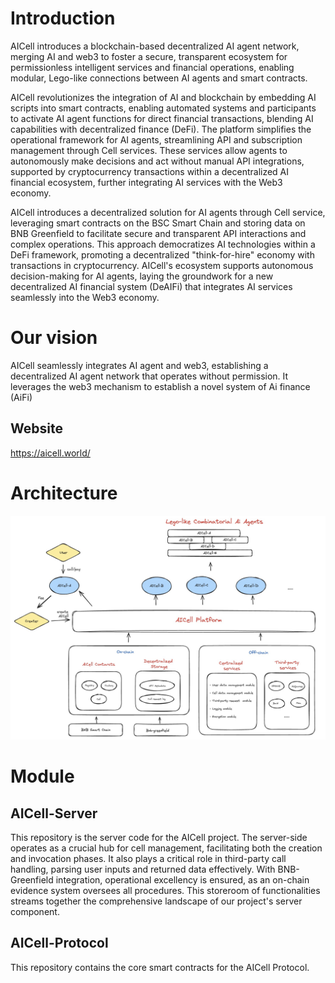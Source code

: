 # Introduction
AICell introduces a blockchain-based decentralized AI agent network, merging AI and web3 to foster a secure, transparent ecosystem for permissionless intelligent services and financial operations, enabling modular, Lego-like connections between AI agents and smart contracts.

AICell revolutionizes the integration of AI and blockchain by embedding AI scripts into smart contracts, enabling automated systems and participants to activate AI agent functions for direct financial transactions, blending AI capabilities with decentralized finance (DeFi). The platform simplifies the operational framework for AI agents, streamlining API and subscription management through Cell services. These services allow agents to autonomously make decisions and act without manual API integrations, supported by cryptocurrency transactions within a decentralized AI financial ecosystem, further integrating AI services with the Web3 economy.

AICell introduces a decentralized solution for AI agents through Cell service, leveraging smart contracts on the BSC Smart Chain and storing data on BNB Greenfield to facilitate secure and transparent API interactions and complex operations. This approach democratizes AI technologies within a DeFi framework, promoting a decentralized "think-for-hire" economy with transactions in cryptocurrency. AICell's ecosystem supports autonomous decision-making for AI agents, laying the groundwork for a new decentralized AI financial system (DeAIFi) that integrates AI services seamlessly into the Web3 economy.

# Our vision
AICell seamlessly integrates AI agent and web3, establishing a decentralized AI agent network that operates without permission. It leverages the web3 mechanism to establish a novel system of Ai finance (AiFi)

## Website
https://aicell.world/

# Architecture
![avatar](./image/arch.png)

# Module

## AICell-Server
This repository is the server code for the AICell project. The server-side operates as a crucial hub for cell management, facilitating both the creation and invocation phases. It also plays a critical role in third-party call handling, parsing user inputs and returned data effectively. With BNB-Greenfield integration, operational excellency is ensured, as an on-chain evidence system oversees all procedures. This storeroom of functionalities streams together the comprehensive landscape of our project's server component.

## AICell-Protocol
This repository contains the core smart contracts for the AICell Protocol. 